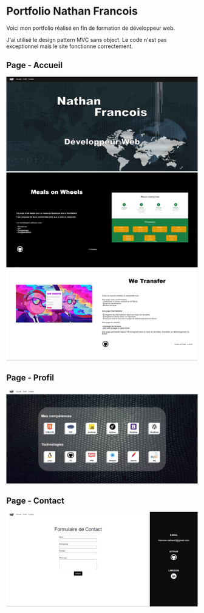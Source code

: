 # Portfolio Nathan Francois

Voici mon portfolio réalisé en fin de formation de développeur web.

J'ai utilisé le design pattern MVC sans object.
Le code n'est pas exceptionnel mais le site fonctionne correctement.


## Page - Accueil
![Accueil](https://raw.githubusercontent.com/JauneLoke/Portfolio/master/portfolio0.png)
![Article Dark](https://raw.githubusercontent.com/JauneLoke/Portfolio/master/portfolio1.png)
![TArticle Light](https://raw.githubusercontent.com/JauneLoke/Portfolio/master/portfolio2.png)


## Page - Profil
![Techno](https://raw.githubusercontent.com/JauneLoke/Portfolio/master/portfolio3.png)


## Page - Contact
![Formulaire de Contact](https://raw.githubusercontent.com/JauneLoke/Portfolio/master/portfolio4.png)
